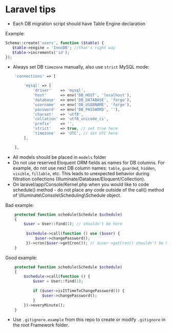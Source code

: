 # Laravel tips

* Each DB migration script should have Table Engine declaration

Example:
```php
Schema::create('users', function ($table) {
   $table->engine = 'InnoDB'; //that's right way
   $table->increments('id');
});
```
* Always set DB `timezone` manually, also use `strict` MySQL mode:
```php
    'connections' => [

        'mysql' => [
            'driver'    => 'mysql',
            'host'      => env('DB_HOST', 'localhost'),
            'database'  => env('DB_DATABASE', 'forge'),
            'username'  => env('DB_USERNAME', 'forge'),
            'password'  => env('DB_PASSWORD', ''),
            'charset'   => 'utf8',
            'collation' => 'utf8_unicode_ci',
            'prefix'    => '',
            'strict'    => true, // set true here
            'timezone'  => 'UTC', // set UTC here
        ],

    ],
```
* All models should be placed in `models` folder
* Do not use reserved Eloquent ORM fields as names for DB columns. For example, do not use next DB column names: `table`, `guarded`, `hidden`, `visible`, `fillable`, etc. This leads to unexpected behavior during filtration collections (Illuminate/Database/Eloquent/Collection).
* On laravel/app/Console/Kernel.php when you would like to code schedule() method - do not place any code outside of the call() method of \Illuminate\Console\Scheduling\Schedule object. 

Bad example:
```php
    protected function schedule(Schedule $schedule)
    {
        $user = User::find(1); // shouldn't be here
        
         $schedule->call(function () use ($user) {
             $user->changePassword();
         })->cron($user->getCron()); // $user->getCron() shouldn't be here
    }
```
Good example:
```php
    protected function schedule(Schedule $schedule)
    {
        $schedule->call(function () {
            $user = User::find(1);
            
            if ($user->isItTimeToChangePassword()) {
                $user->changePassword();
            }
        })->everyMinute();
    }
```

* Use `.gitignore.example` from this repo to create or modify `.gitignore` in the root Framework folder.
